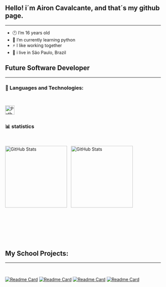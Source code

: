 ## Hello! i´m Airon Cavalcante, and that´s my github page.
----------------------------------------------------------
- 🕛 I’m 16 years old
- 🌱 I’m currently learning python
- ⚡ I like working together
- 📍 i live in São Paulo, Brazil

## **Future Software Developer**
---
### 🤖 Languages and Technologies:

<br/>

<img 
    align="left" 
    alt="Python" 
    title="Python"
    width="30px" 
    style="padding-right: 10px;" 
    src="https://cdn.jsdelivr.net/gh/devicons/devicon@latest/icons/python/python-original.svg" 
/>

<br/>
<br/>

### 📊 statistics
<br/> 
<p>
  <img 
    align="left" 
    alt="GitHub Stats" 
    height="200" 
    style="padding-right: 10px;" 
    src="https://github-readme-stats.vercel.app/api?username=Airon32&show_icons=true&theme=tokyonight&include_all_commits=true&locale=pt-br" 
  />

<img 
      align="left" 
      alt="GitHub Stats" 
      height="200" 
      src="https://github-readme-stats.vercel.app/api/top-langs/?username=Airon32&theme=tokyonight&layout=compact&custom_title=Tecnologias&langs_count=9" 
  />
<br/>
<br/>
<br/>
<br/> 
<br/>
<br/>
<br/>
<br/>
<br/>
<br/> 
<br/>
<br/>
<br/>
<br/>
<br/>
<br/> 
<br/>
<br/>

## **My School Projects:**
---

<br/>

[![Readme Card](https://github-readme-stats.vercel.app/api/pin/?username=Airon32&repo=simple-dictionary&theme=midnight-purple)](https://github.com/Airon32/simple-dictionary)
[![Readme Card](https://github-readme-stats.vercel.app/api/pin/?username=Airon32&repo=dia-das-maes&theme=midnight-purple)](https://github.com/Airon32/dia-das-maes)
[![Readme Card](https://github-readme-stats.vercel.app/api/pin/?username=Airon32&repo=complex-calculator&theme=midnight-purple)](https://github.com/Airon32/complex-calculator)
[![Readme Card](https://github-readme-stats.vercel.app/api/pin/?username=Airon32&repo=finance-accountant-&theme=midnight-purple)](https://github.com/Airon32/finance-accountant-)
